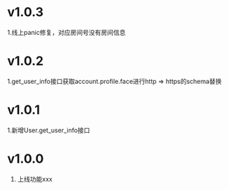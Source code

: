# v1.0.3
1.线上panic修复，对应房间号没有房间信息

# v1.0.2
1.get_user_info接口获取account.profile.face进行http => https的schema替换

# v1.0.1
1.新增User.get_user_info接口

# v1.0.0
1. 上线功能xxx
